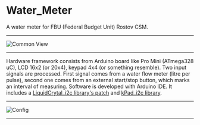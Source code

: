 # Water_Meter
A water meter for FBU (Federal Budget Unit) Rostov CSM.

---

![Common View](../../wiki/common_view.jpg)

---

Hardware framework consists from Arduino board like Pro Mini (ATmega328 uC), LCD 16x2 (or 20x4), keypad 4x4 (or something resemble). Two input signals are processed. First signal comes from a water flow meter (litre per pulse), second one comes from an external start/stop button, which marks an interval of measuring.
Software is developed with Arduino IDE. It includes a [LiquidCrytal_i2c library's patch](https://github.com/ska-la/arduino_patches/blob/master/LiquidCrystal_I2C.patch) and [kPad_i2c library](https://github.com/ska-la/kPad_i2c).

---

![Config](../../wiki/in_config.jpg)

---
